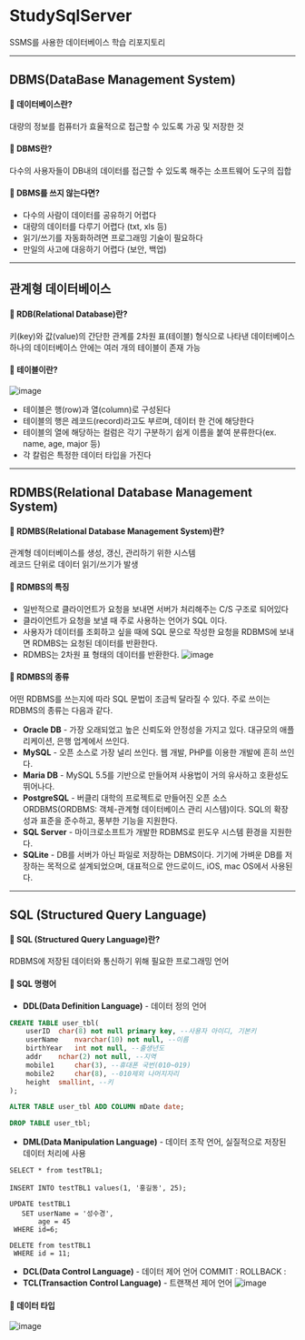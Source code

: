 # StudySqlServer
SSMS를 사용한 데이터베이스 학습 리포지토리

--------------------------------------------

## DBMS(DataBase Management System)
#### 💊 데이터베이스란?<br/>
대량의 정보를 컴퓨터가 효율적으로 접근할 수 있도록 가공 및 저장한 것<br/>

#### 💊 DBMS란?<br/>
다수의 사용자들이 DB내의 데이터를 접근할 수 있도록 해주는 소프트웨어 도구의 집합<br/>

#### 💊 DBMS를 쓰지 않는다면?<br/>
- 다수의 사람이 데이터를 공유하기 어렵다
- 대량의 데이터를 다루기 어렵다 (txt, xls 등)
- 읽기/쓰기를 자동화하려면 프로그래밍 기술이 필요하다
- 만일의 사고에 대응하기 어렵다 (보안, 백업)

--------------------------------------------

## 관계형 데이터베이스
#### 💊 RDB(Relational Database)란?<br/>
키(key)와 값(value)의 간단한 관계를 2차원 표(테이블) 형식으로 나타낸 데이터베이스<br/>
하나의 데이터베이스 안에는 여러 개의 테이블이 존재 가능<br/>

#### 💊 테이블이란?<br/>
![image](https://user-images.githubusercontent.com/77951868/127244719-7b79d19b-6f7a-4fc8-8e3d-d410b6f8e7e9.png) <br/>
- 테이블은 행(row)과 열(column)로 구성된다
- 테이블의 행은 레코드(record)라고도 부르며, 데이터 한 건에 해당한다
- 테이블의 열에 해당하는 컬럼은 각기 구분하기 쉽게 이름을 붙여 분류한다(ex. name, age, major 등) 
- 각 칼럼은 특정한 데이터 타입을 가진다<br/>

--------------------------------------------

## RDMBS(Relational Database Management System)<br/>
#### 💊 RDMBS(Relational Database Management System)란?<br/>
관계형 데이터베이스를 생성, 갱신, 관리하기 위한 시스템<br/>
레코드 단위로 데이터 읽기/쓰기가 발생<br/>

#### 💊 RDMBS의 특징<br/>
- 일반적으로 클라이언트가 요청을 보내면 서버가 처리해주는 C/S 구조로 되어있다
- 클라이언트가 요청을 보낼 때 주로 사용하는 언어가 SQL 이다.
- 사용자가 데이터를 조회하고 싶을 때에 SQL 문으로 작성한 요청을 RDBMS에 보내면 RDMBS는 요청된 데이터를 반환한다.
- RDMBS는 2차원 표 형태의 데이터를 반환한다.
![image](https://user-images.githubusercontent.com/77951868/127245129-43d3c595-5fb3-4854-831f-0d93c48487e0.png)<br/>

#### 💊 RDMBS의 종류<br/>
어떤 RDBMS를 쓰는지에 따라 SQL 문법이 조금씩 달라질 수 있다. 주로 쓰이는 RDBMS의 종류는 다음과 같다.<br/>
- **Oracle DB** - 가장 오래되었고 높은 신뢰도와 안정성을 가지고 있다. 대규모의 애플리케이션, 은행 업계에서 쓰인다.
- **MySQL** - 오픈 소스로 가장 널리 쓰인다. 웹 개발, PHP를 이용한 개발에 흔히 쓰인다.
- **Maria DB** - MySQL 5.5를 기반으로 만들어져 사용법이 거의 유사하고 호환성도 뛰어나다.
- **PostgreSQL** - 버클리 대학의 프로젝트로 만들어진 오픈 소스 ORDBMS(ORDBMS: 객체-관계형 데이터베이스 관리 시스템)이다. SQL의 확장성과 표준을 준수하고, 풍부한 기능을 지원한다.
- **SQL Server** - 마이크로소프트가 개발한 RDBMS로 윈도우 시스템 환경을 지원한다.
- **SQLite** - DB를 서버가 아닌 파일로 저장하는 DBMS이다. 기기에 가벼운 DB를 저장하는 목적으로 설계되었으며, 대표적으로 안드로이드, iOS, mac OS에서 사용된다.

--------------------------------------------

## SQL (Structured Query Language)<br/>
#### 💊 SQL (Structured Query Language)란?<br/>
RDBMS에 저장된 데이터와 통신하기 위해 필요한 프로그래밍 언어<br/>

#### 💊 SQL 명령어<br/>
- **DDL(Data Definition Language)** - 데이터 정의 언어 
```sql
CREATE TABLE user_tbl(
    userID	char(8) not null primary key, --사용자 아이디, 기본키
    userName	nvarchar(10) not null, --이름
    birthYear	int not null, --출생년도
    addr	nchar(2) not null, --지역
    mobile1		char(3), --휴대폰 국번(010~019)
    mobile2		char(8), --010제외 나머지자리
    height	smallint, --키
);

ALTER TABLE user_tbl ADD COLUMN mDate date;

DROP TABLE user_tbl;
```
- **DML(Data Manipulation Language)** - 데이터 조작 언어, 실질적으로 저장된 데이터 처리에 사용
```
SELECT * from testTBL1;

INSERT INTO testTBL1 values(1, '홍길동', 25);

UPDATE testTBL1	
   SET userName = '성수경', 
       age = 45
 WHERE id=6;

DELETE from testTBL1 
 WHERE id = 11;
```
- **DCL(Data Control Language)** - 데이터 제어 언어
  COMMIT : 
  ROLLBACK :
- **TCL(Transaction Control Language)** - 트랜잭션 제어 언어
![image](https://user-images.githubusercontent.com/77951868/127281365-959e022a-b2c2-41e2-9adb-6e28b1272371.png)<br/>

#### 💊 데이터 타입<br/>
![image](https://user-images.githubusercontent.com/77951868/127281473-95e89c83-0713-4673-8d39-57f694163f45.png)<br/>



